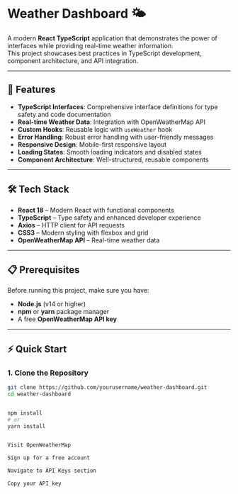 # Weather Dashboard 🌤️

A modern **React TypeScript** application that demonstrates the power of interfaces while providing real-time weather information.  
This project showcases best practices in TypeScript development, component architecture, and API integration.

---

## 🚀 Features

- **TypeScript Interfaces**: Comprehensive interface definitions for type safety and code documentation  
- **Real-time Weather Data**: Integration with OpenWeatherMap API  
- **Custom Hooks**: Reusable logic with `useWeather` hook  
- **Error Handling**: Robust error handling with user-friendly messages  
- **Responsive Design**: Mobile-first responsive layout  
- **Loading States**: Smooth loading indicators and disabled states  
- **Component Architecture**: Well-structured, reusable components  

---

## 🛠️ Tech Stack

- **React 18** – Modern React with functional components  
- **TypeScript** – Type safety and enhanced developer experience  
- **Axios** – HTTP client for API requests  
- **CSS3** – Modern styling with flexbox and grid  
- **OpenWeatherMap API** – Real-time weather data  

---

## 📋 Prerequisites

Before running this project, make sure you have:

- **Node.js** (v14 or higher)  
- **npm** or **yarn** package manager  
- A free **OpenWeatherMap API key**

---

## ⚡ Quick Start

### 1. Clone the Repository
```bash
git clone https://github.com/yourusername/weather-dashboard.git
cd weather-dashboard


npm install
# or
yarn install


Visit OpenWeatherMap

Sign up for a free account

Navigate to API Keys section

Copy your API key
